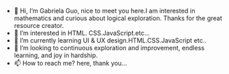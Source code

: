 - 👋 Hi, I’m Gabriela Guo, nice to meet you here.I am interested in mathematics and curious about logical exploration. Thanks for the great resource creator.
- 👀 I’m interested in HTML. CSS.JavaScript.etc...
- 🌱 I’m currently learning UI & UX design.HTML.CSS.JavaScript etc..
- 💞️ I’m looking to continuous exploration and improvement, endless learning, and joy in hardship.
- 📫 How to reach me? here, thank you...

<!---
Gabriela2022Guo/Gabriela2022Guo is a ✨ special ✨ repository because its `README.md` (this file) appears on your GitHub profile.
You can click the Preview link to take a look at your changes.
--->

